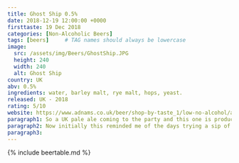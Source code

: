 ```yaml
---
title: Ghost Ship 0.5%
date: 2018-12-19 12:00:00 +0000
firsttaste: 19 Dec 2018
categories: [Non-Alcoholic Beers]
tags: [beers]     # TAG names should always be lowercase
image:
  src: /assets/img/Beers/GhostShip.JPG
  height: 240
  width: 240
  alt: Ghost Ship
country: UK
abv: 0.5%
ingredients: water, barley malt, rye malt, hops, yeast.
released: UK - 2018
rating: 5/10
website: https://www.adnams.co.uk/beer/shop-by-taste_1/low-no-alcohol/adnams-ghost-ship-0-5-bottles.htm
paragraph1: So a UK pale ale coming to the party and this one is produced by brewing the standard 4.5% version and then using reverse osmosis to bring the Alcohol down to 0.5%
paragraph2: Now initially this reminded me of the days trying a sip of my dad's bitter but overall the taste was more pleasant than I remembered as a kid even though it was bitter it was still quite refreshing and one I would go back to.
paragraph3: 
---
```

{% include beertable.md %}
